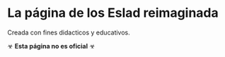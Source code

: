 # La página de los Eslad reimaginada

Creada con fines didacticos y educativos.

☣ **Esta página no es oficial** ☣